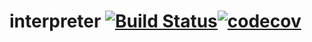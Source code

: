 # interpreter  [![Build Status](https://travis-ci.org/DamirZaripov16/interpreter.svg?branch=master)](https://travis-ci.org/DamirZaripov16/interpreter)[![codecov](https://codecov.io/gh/DamirZaripov16/interpreter/branch/master/graph/badge.svg)](https://codecov.io/gh/DamirZaripov16/interpreter)